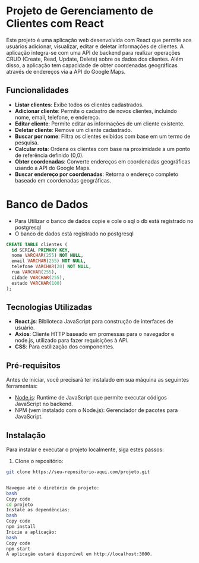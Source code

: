 # Projeto de Gerenciamento de Clientes com React

Este projeto é uma aplicação web desenvolvida com React que permite aos usuários adicionar, visualizar, editar e deletar informações de clientes. A aplicação integra-se com uma API de backend para realizar operações CRUD (Create, Read, Update, Delete) sobre os dados dos clientes. Além disso, a aplicação tem capacidade de obter coordenadas geográficas através de endereços via a API do Google Maps.


## Funcionalidades

- **Listar clientes**: Exibe todos os clientes cadastrados.
- **Adicionar cliente**: Permite o cadastro de novos clientes, incluindo nome, email, telefone, e endereço.
- **Editar cliente**: Permite editar as informações de um cliente existente.
- **Deletar cliente**: Remove um cliente cadastrado.
- **Buscar por nome**: Filtra os clientes exibidos com base em um termo de pesquisa.
- **Calcular rota**: Ordena os clientes com base na proximidade a um ponto de referência definido (0,0).
- **Obter coordenadas**: Converte endereços em coordenadas geográficas usando a API do Google Maps.
- **Buscar endereço por coordenadas**: Retorna o endereço completo baseado em coordenadas geográficas.

# Banco de Dados

 - Para Utilizar o banco de dados copie e cole o sql o db está registrado no postgresql 
  - O banco de dados está registrado no postgresql
 
  ``` SQL
  CREATE TABLE clientes (
    id SERIAL PRIMARY KEY,
    nome VARCHAR(255) NOT NULL,
    email VARCHAR(255) NOT NULL,
    telefone VARCHAR(20) NOT NULL,
    rua VARCHAR(255),
    cidade VARCHAR(255),
    estado VARCHAR(100)
);
```

## Tecnologias Utilizadas

- **React.js**: Biblioteca JavaScript para construção de interfaces de usuário.
- **Axios**: Cliente HTTP baseado em promessas para o navegador e node.js, utilizado para fazer requisições à API.
- **CSS**: Para estilização dos componentes.

## Pré-requisitos

Antes de iniciar, você precisará ter instalado em sua máquina as seguintes ferramentas:

- [Node.js](https://nodejs.org/en/): Runtime de JavaScript que permite executar códigos JavaScript no backend.
- NPM (vem instalado com o Node.js): Gerenciador de pacotes para JavaScript.

## Instalação

Para instalar e executar o projeto localmente, siga estes passos:

1. Clone o repositório:
```bash
git clone https://seu-repositorio-aqui.com/projeto.git


Navegue até o diretório do projeto:
bash
Copy code
cd projeto
Instale as dependências:
bash
Copy code
npm install
Inicie a aplicação:
bash
Copy code
npm start
A aplicação estará disponível em http://localhost:3000.